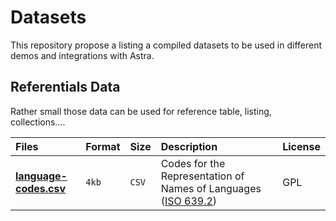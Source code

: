 # Datasets

This repository propose a listing a compiled datasets to be used in different demos and integrations with Astra.

## Referentials Data

Rather small those data can be used for reference table, listing, collections....


| Files | Format | Size | Description | License
|:--- |:--- |:--- |:----|:-----
|**[language-codes.csv](/referentials/small/language-codes.csv)** | `4kb` |`CSV` | Codes for the Representation of Names of Languages ([ISO 639.2](https://www.loc.gov/standards/iso639-2/langhome.html))| GPL |

